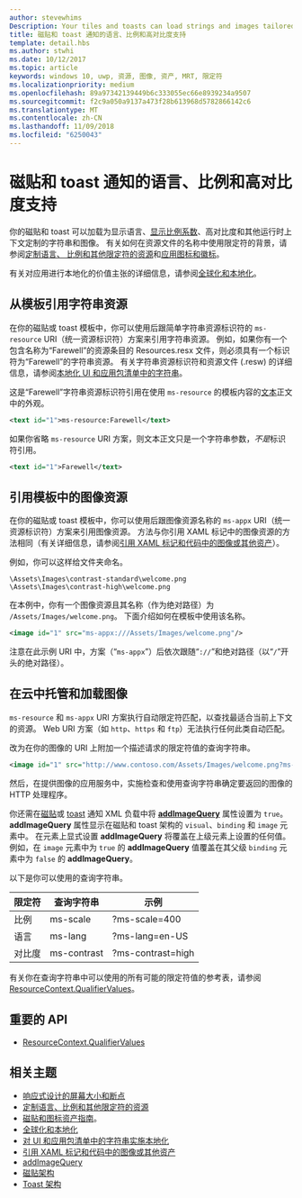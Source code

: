 ```yaml
---
author: stevewhims
Description: Your tiles and toasts can load strings and images tailored for display language, display scale factor, high contrast, and other runtime contexts.
title: 磁贴和 toast 通知的语言、比例和高对比度支持
template: detail.hbs
ms.author: stwhi
ms.date: 10/12/2017
ms.topic: article
keywords: windows 10, uwp, 资源, 图像, 资产, MRT, 限定符
ms.localizationpriority: medium
ms.openlocfilehash: 89a97342139449b6c333055ec66e8939234a9507
ms.sourcegitcommit: f2c9a050a9137a473f28b613968d5782866142c6
ms.translationtype: MT
ms.contentlocale: zh-CN
ms.lasthandoff: 11/09/2018
ms.locfileid: "6250043"
---
```

# <a name="tile-and-toast-notification-support-for-language-scale-and-high-contrast"></a>磁贴和 toast 通知的语言、比例和高对比度支持

你的磁贴和 toast 可以加载为显示语言、[显示比例系数](../../layout/screen-sizes-and-breakpoints-for-responsive-design.md)、高对比度和其他运行时上下文定制的字符串和图像。 有关如何在资源文件的名称中使用限定符的背景，请参阅[定制语言、 比例和其他限定符的资源](../../../app-resources/tailor-resources-lang-scale-contrast.md)和[应用图标和徽标](/windows/uwp/design/style/app-icons-and-logos)。

有关对应用进行本地化的价值主张的详细信息，请参阅[全球化和本地化](../../globalizing/globalizing-portal.md)。

## <a name="refer-to-a-string-resource-from-a-template"></a>从模板引用字符串资源

在你的磁贴或 toast 模板中，你可以使用后跟简单字符串资源标识符的 `ms-resource` URI（统一资源标识符）方案来引用字符串资源。 例如，如果你有一个包含名称为“Farewell”的资源条目的 Resources.resx 文件，则必须具有一个标识符为“Farewell”的字符串资源。 有关字符串资源标识符和资源文件 (.resw) 的详细信息，请参阅[本地化 UI 和应用包清单中的字符串](../../../app-resources/localize-strings-ui-manifest.md)。

这是“Farewell”字符串资源标识符引用在使用 `ms-resource` 的模板内容的[文本](/uwp/schemas/tiles/tilesschema/element-text?branch=live)正文中的外观。

```xml
<text id="1">ms-resource:Farewell</text>
```

如果你省略 `ms-resource` URI 方案，则文本正文只是一个字符串参数，*不是*标识符引用。

```xml
<text id="1">Farewell</text>
```

## <a name="refer-to-an-image-resource-from-a-template"></a>引用模板中的图像资源

在你的磁贴或 toast 模板中，你可以使用后跟图像资源名称的 `ms-appx` URI（统一资源标识符）方案来引用图像资源。 方法与你引用 XAML 标记中的图像资源的方法相同（有关详细信息，请参阅[引用 XAML 标记和代码中的图像或其他资产](../../../app-resources/images-tailored-for-scale-theme-contrast.md#reference-an-image-or-other-asset-from-xaml-markup-and-code)）。

例如，你可以这样给文件夹命名。

```
\Assets\Images\contrast-standard\welcome.png
\Assets\Images\contrast-high\welcome.png
```

在本例中，你有一个图像资源且其名称（作为绝对路径）为 `/Assets/Images/welcome.png`。 下面介绍如何在模板中使用该名称。

```xml
<image id="1" src="ms-appx:///Assets/Images/welcome.png"/>
```

注意在此示例 URI 中，方案（“`ms-appx`”）后依次跟随“`://`”和绝对路径（以“`/`”开头的绝对路径）。

## <a name="hosting-and-loading-images-in-the-cloud"></a>在云中托管和加载图像

`ms-resource` 和 `ms-appx` URI 方案执行自动限定符匹配，以查找最适合当前上下文的资源。 Web URI 方案（如 `http`、`https` 和 `ftp`）无法执行任何此类自动匹配。

改为在你的图像的 URI 上附加一个描述请求的限定符值的查询字符串。

```xml
<image id="1" src="http://www.contoso.com/Assets/Images/welcome.png?ms-lang=en-US"/>
```

然后，在提供图像的应用服务中，实施检查和使用查询字符串确定要返回的图像的 HTTP 处理程序。

你还需在[磁贴](/uwp/schemas/tiles/tilesschema/schema-root?branch=live)或 [toast](/uwp/schemas/tiles/toastschema/schema-root?branch=live) 通知 XML 负载中将 [**addImageQuery**](/uwp/schemas/tiles/tilesschema/element-visual?branch=live) 属性设置为 `true`。 **addImageQuery** 属性显示在磁贴和 toast 架构的 `visual`、`binding` 和 `image` 元素中。 在元素上显式设置 **addImageQuery** 将覆盖在上级元素上设置的任何值。 例如，在 `image` 元素中为 `true` 的 **addImageQuery** 值覆盖在其父级 `binding` 元素中为 `false` 的 **addImageQuery**。

以下是你可以使用的查询字符串。

| 限定符 | 查询字符串 | 示例 |
| --------- | ------------ | ------- |
| 比例 | ms-scale | ?ms-scale=400 |
| 语言 | ms-lang | ?ms-lang=en-US |
| 对比度 | ms-contrast | ?ms-contrast=high |

有关你在查询字符串中可以使用的所有可能的限定符值的参考表，请参阅 [ResourceContext.QualifierValues](/uwp/api/windows.applicationmodel.resources.core.resourcecontext.QualifierValues)。

## <a name="important-apis"></a>重要的 API

* [ResourceContext.QualifierValues](/uwp/api/windows.applicationmodel.resources.core.resourcecontext.QualifierValues)

## <a name="related-topics"></a>相关主题

* [响应式设计的屏幕大小和断点](../../layout/screen-sizes-and-breakpoints-for-responsive-design.md)
* [定制语言、比例和其他限定符的资源](../../../app-resources/tailor-resources-lang-scale-contrast.md)
* [磁贴和图标资产指南](app-assets.md)。
* [全球化和本地化](../../globalizing/globalizing-portal.md)
* [对 UI 和应用包清单中的字符串实施本地化](../../../app-resources/localize-strings-ui-manifest.md)
* [引用 XAML 标记和代码中的图像或其他资产](../../../app-resources/images-tailored-for-scale-theme-contrast.md)
* [addImageQuery](/uwp/schemas/tiles/tilesschema/element-visual?branch=live)
* [磁贴架构](/uwp/schemas/tiles/tilesschema/schema-root?branch=live)
* [Toast 架构](/uwp/schemas/tiles/toastschema/schema-root?branch=live)
